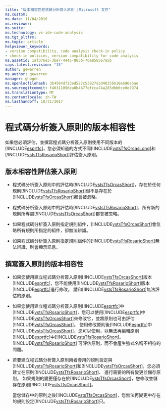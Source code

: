 ```yaml
---
title: "版本相容性程式碼分析簽入原則 |Microsoft 文件"
ms.custom: 
ms.date: 11/04/2016
ms.reviewer: 
ms.suite: 
ms.technology: vs-ide-code-analysis
ms.tgt_pltfrm: 
ms.topic: article
helpviewer_keywords:
- version compatibility, code analysis check-in policy
- check-in policies, version compatibility for code analysis
ms.assetid: 1af376e3-3be7-4445-803b-76a858567a5b
caps.latest.revision: "15"
author: gewarren
ms.author: gewarren
manager: ghogen
ms.openlocfilehash: 3b4504d723ed527c53827a5d4035b610e696abae
ms.sourcegitcommit: f40311056ea0b4677efcca74a285dbb0ce0e7974
ms.translationtype: MT
ms.contentlocale: zh-TW
ms.lasthandoff: 10/31/2017
---
```

# <a name="version-compatibility-for-code-analysis-check-in-policies"></a>程式碼分析簽入原則的版本相容性
如果您必須評估，並撰寫程式碼分析簽入原則使用不同版本的[!INCLUDE[esprtfc](../code-quality/includes/esprtfc_md.md)]，您必須知道的方式不同[!INCLUDE[vstsTfsOrcasLong](../code-quality/includes/vststfsorcaslong_md.md)]和[!INCLUDE[vstsTfsRosarioShort](../code-quality/includes/vststfsrosarioshort_md.md)]評估簽入原則。  
  
## <a name="version-compatibility-for-evaluating-check-in-policies"></a>版本相容性評估簽入原則  
  
-   程式碼分析簽入原則中的評估時[!INCLUDE[vstsTfsOrcasShort](../code-quality/includes/vststfsorcasshort_md.md)]，存在於任何規則[!INCLUDE[vstsTfsRosarioShort](../code-quality/includes/vststfsrosarioshort_md.md)]但不是存在於[!INCLUDE[vstsTfsOrcasShort](../code-quality/includes/vststfsorcasshort_md.md)]都會被忽略。  
  
-   程式碼分析簽入原則中的評估時[!INCLUDE[vstsTfsRosarioShort](../code-quality/includes/vststfsrosarioshort_md.md)]，所有新的規則所專屬[!INCLUDE[vstsTfsOrcasShort](../code-quality/includes/vststfsorcasshort_md.md)]都會被忽略。  
  
-   如果程式碼分析簽入原則指定規則組件，[!INCLUDE[vstsTfsOrcasShort](../code-quality/includes/vststfsorcasshort_md.md)]會忽略所有規則所指定的組件，卻無法辨識。  
  
-   如果程式碼分析簽入原則指定規則組件的[!INCLUDE[vstsTfsRosarioShort](../code-quality/includes/vststfsrosarioshort_md.md)]無法辨識，則會顯示訊息。  
  
## <a name="version-compatibility-for-authoring-check-in-policies"></a>撰寫簽入原則的版本相容性  
  
-   如果您使用建立程式碼分析簽入原則[!INCLUDE[vstsTfsOrcasShort](../code-quality/includes/vststfsorcasshort_md.md)]版本[!INCLUDE[esprtfc](../code-quality/includes/esprtfc_md.md)]，您不能使用[!INCLUDE[vstsTfsRosarioShort](../code-quality/includes/vststfsrosarioshort_md.md)]版本[!INCLUDE[esprtfc](../code-quality/includes/esprtfc_md.md)]進行修改。 請和[!INCLUDE[vstsTfsRosarioShort](../code-quality/includes/vststfsrosarioshort_md.md)]無法評估的原則。  
  
-   如果您使用建立程式碼分析簽入原則[!INCLUDE[esprtfc](../code-quality/includes/esprtfc_md.md)]中[!INCLUDE[vstsTfsRosarioShort](../code-quality/includes/vststfsrosarioshort_md.md)]，您可以使用[!INCLUDE[esprtfc](../code-quality/includes/esprtfc_md.md)]中[!INCLUDE[vstsTfsOrcasShort](../code-quality/includes/vststfsorcasshort_md.md)]來修改它，並將原則也可由評估[!INCLUDE[vstsTfsOrcasShort](../code-quality/includes/vststfsorcasshort_md.md)]。 使用修改原則後[!INCLUDE[esprtfc](../code-quality/includes/esprtfc_md.md)]中[!INCLUDE[vstsTfsOrcasShort](../code-quality/includes/vststfsorcasshort_md.md)]，您可以使用，以無法再編輯原則[!INCLUDE[esprtfc](../code-quality/includes/esprtfc_md.md)]中[!INCLUDE[vstsTfsRosarioShort](../code-quality/includes/vststfsrosarioshort_md.md)]。 [!INCLUDE[vstsTfsRosarioShort](../code-quality/includes/vststfsrosarioshort_md.md)] 可評估原則，而不會產生強式名稱不相符的問題。  
  
-   若要建立程式碼分析簽入原則兩者套用的規則設定與[!INCLUDE[vstsTfsRosarioShort](../code-quality/includes/vststfsrosarioshort_md.md)]和[!INCLUDE[vstsTfsOrcasShort](../code-quality/includes/vststfsorcasshort_md.md)]，您必須建立在原則[!INCLUDE[vstsTfsRosarioShort](../code-quality/includes/vststfsrosarioshort_md.md)]、 進行需要的所有變更並儲存原則。 如果規則的變更僅存在於[!INCLUDE[vstsTfsOrcasShort](../code-quality/includes/vststfsorcasshort_md.md)]，您修改並儲存在原則[!INCLUDE[vstsTfsOrcasShort](../code-quality/includes/vststfsorcasshort_md.md)]。  
  
     當您儲存中的原則之後[!INCLUDE[vstsTfsOrcasShort](../code-quality/includes/vststfsorcasshort_md.md)]，您無法再變更中存在的規則設定[!INCLUDE[vstsTfsRosarioShort](../code-quality/includes/vststfsrosarioshort_md.md)]只。
